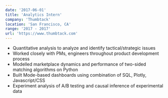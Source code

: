 ```yaml
---
date: '2017-06-01'
title: 'Analytics Intern'
company: 'Thumbtack'
location: 'San Francisco, CA'
range: '2017 - 2017'
url: 'https://www.thumbtack.com'
---
```


- Quantitative analysis to analyze and identify tactical/strategic issues
- Worked closely with PMs, engineers throughout product development process
- Modelled marketplace dynamics and performance of two-sided matching algorithms on Python
- Built Mode-based dashboards using combination of SQL, Plotly, Javascript/CSS
- Experiment analysis of A/B testing and causal inference of experimental data
